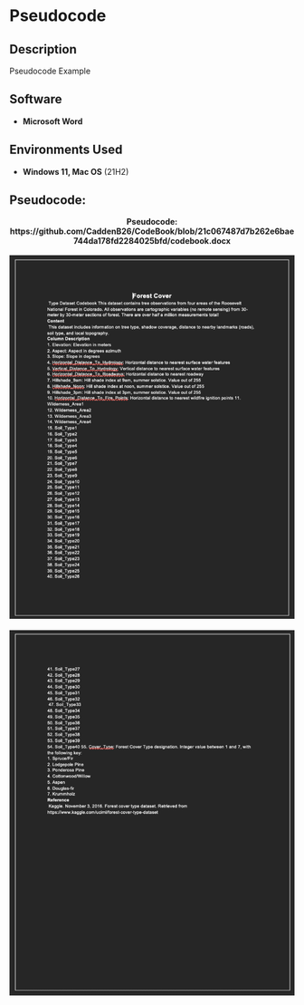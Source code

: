 <h1>Pseudocode</h1>


<h2>Description</h2>
Pseudocode Example
<br />


<h2>Software</h2>

- <b>Microsoft Word</b> 


<h2>Environments Used </h2>

- <b>Windows 11, Mac OS</b> (21H2)

<h2>Pseudocode:</h2>

<p align="center">
<b>Pseudocode: <b/>
  <br /)
<b></b>https://github.com/CaddenB26/CodeBook/blob/21c067487d7b262e6bae744da178fd2284025bfd/codebook.docx
<br />
<br />
<img src="https://github.com/CaddenB26/CodeBook/blob/2e88e21a672b86f95e60401ea3e1e0c283ce7920/codebook.png" />
<br />
<br />
<img src="https://github.com/CaddenB26/CodeBook/blob/2e88e21a672b86f95e60401ea3e1e0c283ce7920/codebook1.png" />
<br />
<br />
<p/>
